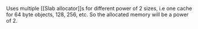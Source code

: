Uses multiple [[Slab allocator]]s for different power of 2 sizes, i.e one cache for 64 byte objects, 128, 256, etc. So the allocated memory will be a power of 2.